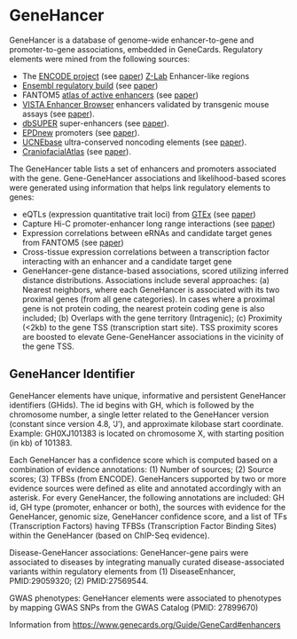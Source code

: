 # GeneHancer
GeneHancer is a database of genome-wide enhancer-to-gene and promoter-to-gene associations, embedded in GeneCards. Regulatory elements were mined from the following sources:

* The [ENCODE project](https://www.encodeproject.org/) (see [paper](https://www.nature.com/articles/nature11247)) [Z-Lab](http://zlab-annotations.umassmed.edu/enhancers/) Enhancer-like regions
* [Ensembl regulatory build](http://useast.ensembl.org/info/genome/funcgen/index.html) (see [paper](https://genomebiology.biomedcentral.com/articles/10.1186/s13059-015-0621-5))
* FANTOM5 [atlas of active enhancers](http://pressto.binf.ku.dk/) (see [paper](https://www.nature.com/articles/nature12787))
* [VISTA Enhancer Browser](https://enhancer.lbl.gov/) enhancers validated by transgenic mouse assays (see [paper](https://academic.oup.com/nar/article/35/suppl_1/D88/1096925)).
* [dbSUPER](http://asntech.org/dbsuper/) super-enhancers (see [paper](https://academic.oup.com/nar/article/44/D1/D164/2502575)).
* [EPDnew](https://epd.epfl.ch//EPDnew_database.php) promoters (see [paper](https://academic.oup.com/nar/article/41/D1/D157/1070274)).
* [UCNEbase](https://ccg.epfl.ch//UCNEbase/) ultra-conserved noncoding elements (see [paper](https://academic.oup.com/nar/article/41/D1/D101/1057253)).
* [CraniofacialAtlas](https://cotney.research.uchc.edu/data/) (see [paper](https://www.sciencedirect.com/science/article/pii/S2211124718305175?via%3Dihub)).

The GeneHancer table lists a set of enhancers and promoters associated with the gene. Gene-GeneHancer associations and likelihood-based scores were generated using information that helps link regulatory elements to genes:

* eQTLs (expression quantitative trait loci) from [GTEx](https://www.gtexportal.org/home/) (see [paper](https://www.nature.com/articles/nrg3969))
* Capture Hi-C promoter-enhancer long range interactions (see [paper](https://www.nature.com/articles/ng.3286))
* Expression correlations between eRNAs and candidate target genes from FANTOM5 (see [paper](https://www.nature.com/articles/nature12787))
* Cross-tissue expression correlations between a transcription factor interacting with an enhancer and a candidate target gene
* GeneHancer-gene distance-based associations, scored utilizing inferred distance distributions. Associations include several approaches: (a) Nearest neighbors, where each GeneHancer is associated with its two proximal genes (from all gene categories). In cases where a proximal gene is not protein coding, the nearest protein coding gene is also included; (b) Overlaps with the gene territory (Intragenic); (c) Proximity (<2kb) to the gene TSS (transcription start site). TSS proximity scores are boosted to elevate Gene-GeneHancer associations in the vicinity of the gene TSS.

## GeneHancer Identifier 
GeneHancer elements have unique, informative and persistent GeneHancer identifiers (GHids). The id begins with GH, which is followed by the chromosome number, a single letter related to the GeneHancer version (constant since version 4.8, ‘J’), and approximate kilobase start coordinate. Example: GH0XJ101383 is located on chromosome X, with starting position (in kb) of 101383.

Each GeneHancer has a confidence score which is computed based on a combination of evidence annotations: (1) Number of sources; (2) Source scores; (3) TFBSs (from ENCODE). GeneHancers supported by two or more evidence sources were defined as elite and annotated accordingly with an asterisk. For every GeneHancer, the following annotations are included: GH id, GH type (promoter, enhancer or both), the sources with evidence for the GeneHancer, genomic size, GeneHancer confidence score, and a list of TFs (Transcription Factors) having TFBSs (Transcription Factor Binding Sites) within the GeneHancer (based on ChIP-Seq evidence).

Disease-GeneHancer associations: GeneHancer-gene pairs were associated to diseases by integrating manually curated disease-associated variants within regulatory elements from (1) DiseaseEnhancer, PMID:29059320; (2) PMID:27569544.

GWAS phenotypes: GeneHancer elements were associated to phenotypes by mapping GWAS SNPs from the GWAS Catalog (PMID: 27899670)

Information from https://www.genecards.org/Guide/GeneCard#enhancers
